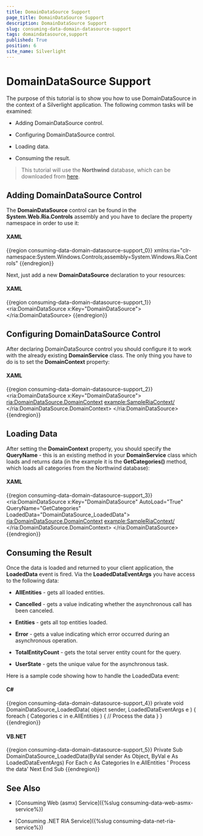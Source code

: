 ```yaml
---
title: DomainDataSource Support
page_title: DomainDataSource Support
description: DomainDataSource Support
slug: consuming-data-domain-datasource-support
tags: domaindatasource,support
published: True
position: 6
site_name: Silverlight
---
```


# DomainDataSource Support



The purpose of this tutorial is to show you how to use DomainDataSource in the context of a Silverlight application. The following common tasks will be examined:

* Adding DomainDataSource control.

* Configuring DomainDataSource control.

* Loading data.

* Consuming the result.

>This tutorial will use the __Northwind__ database, which can be downloaded from [here](http://www.microsoft.com/downloads/details.aspx?FamilyID=06616212-0356-46A0-8DA2-EEBC53A68034&displaylang=en).

## Adding DomainDataSource Control

The __DomainDataSource__ control can be found in the __System.Web.Ria.Controls__ assembly and you have to declare the property namespace in order to use it: 

#### __XAML__

{{region consuming-data-domain-datasource-support_0}}
	xmlns:ria="clr-namespace:System.Windows.Controls;assembly=System.Windows.Ria.Controls"
	{{endregion}}



Next, just add a new __DomainDataSource__ declaration to your resources: 

#### __XAML__

{{region consuming-data-domain-datasource-support_1}}
	<ria:DomainDataSource x:Key="DomainDataSource">
	</ria:DomainDataSource>
	{{endregion}}



## Configuring DomainDataSource Control

After declaring DomainDataSource control you should configure it to work with the already existing __DomainService__ class. The only thing you have to do is to set the __DomainContext__ property:

#### __XAML__

{{region consuming-data-domain-datasource-support_2}}
	<ria:DomainDataSource x:Key="DomainDataSource">
	    <ria:DomainDataSource.DomainContext>
	        <example:SampleRiaContext/>
	    </ria:DomainDataSource.DomainContext>
	</ria:DomainDataSource>
	{{endregion}}



## Loading Data

After setting the __DomainContext__ property, you should specify the __QueryName__ - this is an existing method in your __DomainService__ class which loads and returns data (in the example it is the __GetCategories()__ method, which loads all categories from the Northwind database):

#### __XAML__

{{region consuming-data-domain-datasource-support_3}}
	<ria:DomainDataSource x:Key="DomainDataSource" AutoLoad="True" QueryName="GetCategories" LoadedData="DomainDataSource_LoadedData">
	    <ria:DomainDataSource.DomainContext>
	        <example:SampleRiaContext/>
	    </ria:DomainDataSource.DomainContext>
	</ria:DomainDataSource>
	{{endregion}}



## Consuming the Result

Once the data is loaded and returned to your client application, the __LoadedData__ event is fired. Via the __LoadedDataEventArgs__ you have access to the following data:

* __AllEntities__ - gets all loaded entities.

* __Cancelled__ - gets a value indicating whether the asynchronous call has been canceled.

* __Entities__ - gets all top entities loaded.

* __Error__ - gets a value indicating which error occurred during an asynchronous operation.

* __TotalEntityCount__ - gets the total server entity count for the query.

* __UserState__ - gets the unique value for the asynchronous task.


Here is a sample code showing how to handle the LoadedData event: 

#### __C#__

{{region consuming-data-domain-datasource-support_4}}
	private void DomainDataSource_LoadedData( object sender, LoadedDataEventArgs e )
	{
	    foreach ( Categories c in e.AllEntities )
	    {
	        // Process the data
	    }
	}
	{{endregion}}



#### __VB.NET__

{{region consuming-data-domain-datasource-support_5}}
	Private Sub DomainDataSource_LoadedData(ByVal sender As Object, ByVal e As LoadedDataEventArgs)
	    For Each c As Categories In e.AllEntities
	        ' Process the data'
	    Next
	End Sub
	{{endregion}}



## See Also

 * [Consuming Web (asmx) Service]({%slug consuming-data-web-asmx-service%})

 * [Consuming .NET RIA Service]({%slug consuming-data-net-ria-service%})
